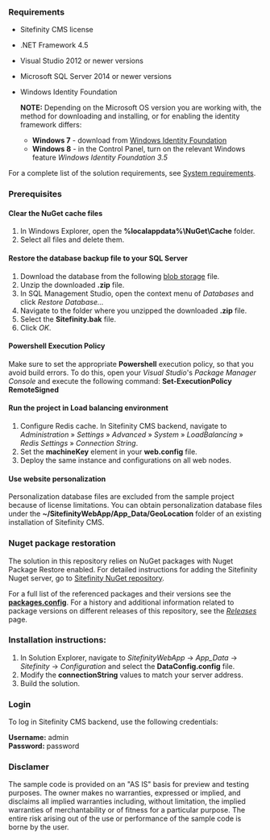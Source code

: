 ### **Requirements**
 
- Sitefinity CMS license
- .NET Framework 4.5
- Visual Studio 2012 or newer versions
- Microsoft SQL Server 2014 or newer versions
- Windows Identity Foundation

  **NOTE:** Depending on the Microsoft OS version you are working with, the method for downloading and installing, or for  enabling the   identity framework differs:
  - **Windows 7**  - download from  [Windows Identity Foundation](http://www.microsoft.com/en-us/download/details.aspx?id=17331)
  - **Windows 8**  - in the Control Panel, turn on the relevant Windows feature *Windows Identity Foundation 3.5*

For a complete list of the solution requirements, see [System requirements](http://docs.sitefinity.com/system-requirements).

### **Prerequisites**

<h4>Clear the NuGet cache files</h4>

1. In Windows Explorer, open the  **%localappdata%\NuGet\Cache**  folder.
2. Select all files and delete them.

<h4>Restore the database backup file to your SQL Server</h4>

1. Download the database from the following [blob storage](https://sitefinitycistorage.blob.core.windows.net/performance-whitepaper/Sitefinity_10.1.6500.0.zip) file.
2. Unzip the downloaded **.zip** file.
3. In SQL Management Studio, open the context menu of _Databases_ and click _Restore Database..._
4. Navigate to the folder where you unzipped the downloaded **.zip** file.
5. Select the **Sitefinity.bak** file.
6. Click _OK_.

<h4>Powershell Execution Policy</h4>

Make sure to set the appropriate **Powershell** execution policy, so that you avoid build errors. To do this, open your _Visual Studio_&#39;s _Package Manager Console_ and execute the following command:
**Set-ExecutionPolicy RemoteSigned**

<h4>Run the project in Load balancing environment</h4>

1. Configure Redis cache.
In Sitefinity CMS backend, navigate to *Administration* » *Settings* » *Advanced* » *System* » *LoadBalancing* » *Redis Settings* » *Connection String*.
2. Set the **machineKey** element in your **web.config** file.
3. Deploy the same instance and configurations on all web nodes.

<h4>Use website personalization</h4>

Personalization database files are excluded from the sample project because of license limitations. You can obtain personalization database files under the **~/SitefinityWebApp/App_Data/GeoLocation** folder of an existing installation of Sitefinity CMS.

### **Nuget package restoration**

The solution in this repository relies on NuGet packages with Nuget Package Restore enabled.
For detailed instructions for adding the Sitefinity Nuget server, go to [Sitefinity NuGet repository](http://nuget.sitefinity.com/#/home).

For a full list of the referenced packages and their versions see the [**packages.config**](https://github.com/Sitefinity/performance-whitepaper-webapp/blob/master/packages.config).
For a history and additional information related to package versions on different releases of this repository, see the [*Releases*](https://github.com/Sitefinity/performance-whitepaper-webapp/releases) page.

### **Installation instructions:**

1. In Solution Explorer, navigate to _SitefinityWebApp_ -&gt; _App\_Data_ -&gt; _Sitefinity_ -&gt; _Configuration_ and select the  **DataConfig.config**  file.
2. Modify the **connectionString** values to match your server address.
3. Build the solution.

### **Login**

To log in Sitefinity CMS backend, use the following credentials:

**Username:**  admin  
**Password:**  password

### **Disclamer**

The sample code is provided on an "AS IS" basis for preview and testing purposes. The owner makes no warranties, expressed or implied, and disclaims all implied warranties including, without limitation, the implied warranties of merchantability or of fitness for a particular purpose. The entire risk arising out of the use or performance of the sample code is borne by the user. 
